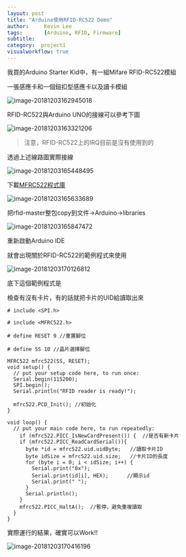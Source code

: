 ```yaml
---
layout: post
title: "Arduino使用RFID-RC522 Demo"
author:     Kevin Lee
tags: 		[Arduino, RFID, Firmware]
subtitle:   
category:  project1
visualworkflow: true
---
```



我買的Arduino Starter Kid中，有一組Mifare RFID-RC522模組

一張感應卡和一個鈕扣型感應卡以及讀卡模組 

![image-20181203162945018](../img/image-20181203162945018-3825785.png)



RFID-RC522與Arduino UNO的接線可以參考下圖

![image-20181203163321206](../img/image-20181203163321206-3826001.png)



> 注意，RFID-RC522上的IRQ目前是沒有使用到的



透過上述線路圖實際接線

![image-20181203165448495](../img/image-20181203165448495-3827288.png)

下載[MFRC522程式庫](https://github.com/miguelbalboa/rfid)

![image-20181203165633689](../img/image-20181203165633689.png)

把rfid-master整包copy到文件->Arduino->libraries

![image-20181203165847472](../img/image-20181203165847472-3827527.png)



重新啟動Arduino IDE

就會出現關於RFID-RC522的範例程式來使用

![image-20181203170126812](../img/image-20181203170126812-3827686.png)



底下這個範例程式是

檢查有沒有卡片，有的話就把卡片的UID給讀取出來

```
# include <SPI.h>

# include <MFRC522.h>

# define RESET 9 //重置腳位

# define SS 10 //晶片選擇腳位

MFRC522 mfrc522(SS, RESET);
void setup() {
  // put your setup code here, to run once:
  Serial.begin(115200);
  SPI.begin();
  Serial.println("RFID reader is ready!");

  mfrc522.PCD_Init(); //初始化
}

void loop() {
  // put your main code here, to run repeatedly:
    if (mfrc522.PICC_IsNewCardPresent()) {  //是否有新卡片
    if (mfrc522.PICC_ReadCardSerial()){
      byte *id = mfrc522.uid.uidByte;   //讀取卡片ID
      byte idSize = mfrc522.uid.size;   //卡片ID的長度
      for (byte i = 0; i < idSize; i++) {
        Serial.print("0x");
        Serial.print(id[i], HEX);      //顯示id
        Serial.print(" ");
      }
      Serial.println();
    }
    mfrc522.PICC_HaltA();  //暫停，避免重複讀取
  }
}
```



實際運行的結果，確實可以Work!!

![image-20181203170416196](../img/image-20181203170416196-3827856.png)

